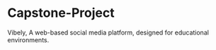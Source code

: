 # Capstone-Project
Vibely, A web-based social media platform, designed for educational environments.
